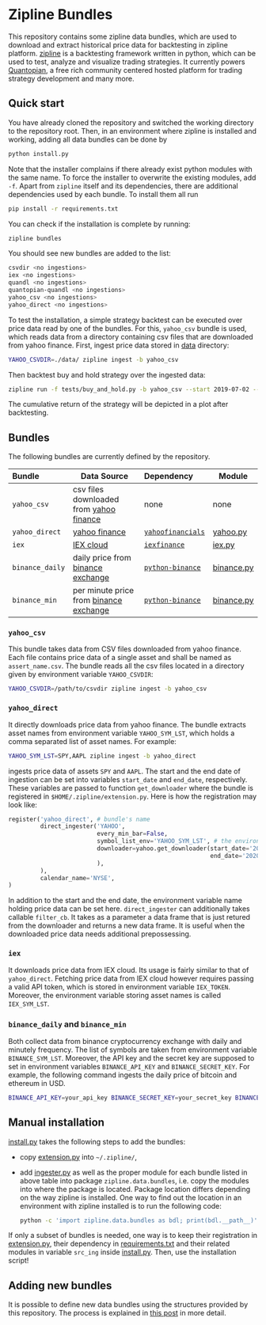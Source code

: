 Zipline Bundles
===============

This repository contains some zipline data bundles, which are used to
download and extract historical price data for backtesting in zipline
platform. [zipline](https://www.zipline.io/) is a backtesting
framework written in python, which can be used to test, analyze and
visualize trading strategies. It currently powers
[Quantopian](https://www.quantopian.com/), a free rich community
centered hosted platform for trading strategy development and many
more.

## Quick start

You have already cloned the repository and switched the working
directory to the repository root. Then, in an environment where
zipline is installed and working, adding all data bundles can be done
by

```sh
python install.py
```

Note that the installer complains if there already exist python
modules with the same name. To force the installer to overwrite the
existing modules, add `-f`. Apart from `zipline` itself and its
dependencies, there are additional dependencies used by each
bundle. To install them all run

```sh
pip install -r requirements.txt
```

You can check if the installation is complete by running:
```sh
zipline bundles
```

You should see new bundles are added to the list:

```bash
csvdir <no ingestions>
iex <no ingestions>
quandl <no ingestions>
quantopian-quandl <no ingestions>
yahoo_csv <no ingestions>
yahoo_direct <no ingestions>
```

To test the installation, a simple strategy backtest can be executed
over price data read by one of the bundles. For this, `yahoo_csv`
bundle is used, which reads data from a directory containing csv files
that are downloaded from yahoo finance. First, ingest price data
stored in [data](data) directory:

```bash
YAHOO_CSVDIR=./data/ zipline ingest -b yahoo_csv
```

Then backtest buy and hold strategy over the ingested data:

```bash
zipline run -f tests/buy_and_hold.py -b yahoo_csv --start 2019-07-02 --end 2020-07-02
```

The cumulative return of the strategy will be depicted in a plot after
backtesting.

## Bundles

The following bundles are currently defined by the repository.

| Bundle        | Data Source                                                    | Dependency | Module  |
| :-----        | ----------                                                     | :----------| ------- |
| `yahoo_csv`   | csv files downloaded from [yahoo finance](https://finance.yahoo.com) | none | none    |
| `yahoo_direct`| [yahoo finance](https://finance.yahoo.com) | [`yahoofinancials`](https://pypi.org/project/yahoofinancials/) | [yahoo.py](lib/yahoo.py) |
| `iex`       |  [IEX cloud](https://iexcloud.io) | [`iexfinance`](https://pypi.org/project/iexfinance/) | [iex.py](lib/iex.py) |
| `binance_daily` | daily price from [binance exchange](https://www.binance.com) | [`python-binance`](https://python-binance.readthedocs.io) | [binance.py](lib/binance.py) |
| `binance_min` | per minute price from [binance exchange](https://www.binance.com) | [`python-binance`](https://python-binance.readthedocs.io) | [binance.py](lib/binance.py) |

### `yahoo_csv`

This bundle takes data from CSV files downloaded from yahoo
finance. Each file contains price data of a single asset and shall be
named as `assert_name.csv`. The bundle reads all the csv files located
in a directory given by environment variable `YAHOO_CSVDIR`:

```bash
YAHOO_CSVDIR=/path/to/csvdir zipline ingest -b yahoo_csv
```
### `yahoo_direct`

It directly downloads price data from yahoo finance. The bundle
extracts asset names from environment variable `YAHOO_SYM_LST`, which
holds a comma separated list of asset names. For example:

```bash
YAHOO_SYM_LST=SPY,AAPL zipline ingest -b yahoo_direct
```

ingests price data of assets `SPY` and `AAPL`. The start and the end
date of ingestion can be set into variables `start_date` and
`end_date`, respectively. These variables are passed to function
`get_downloader` where the bundle is registered in
`$HOME/.zipline/extension.py`. Here is how the registration may look
like:

```python
register('yahoo_direct', # bundle's name
         direct_ingester('YAHOO',
                         every_min_bar=False,
                         symbol_list_env='YAHOO_SYM_LST', # the environment variable holding the comma separated list of assert names
                         downloader=yahoo.get_downloader(start_date='2010-01-01',
                                                         end_date='2020-01-01'
                         ),
         ),
         calendar_name='NYSE',
)
```

In addition to the start and the end date, the environment variable
name holding price data can be set here. `direct_ingester` can
additionally takes callable `filter_cb`. It takes as a parameter a
data frame that is just retured from the downloader and returns a new
data frame. It is useful when the downloaded price data needs
additional prepossessing.

### `iex`

It downloads price data from IEX cloud. Its usage is fairly similar to
that of `yahoo_direct`. Fetching price data from IEX cloud however
requires passing a valid API token, which is stored in environment
variable `IEX_TOKEN`. Moreover, the environment variable storing asset
names is called `IEX_SYM_LST`.

### `binance_daily` and `binance_min`

Both collect data from binance cryptocurrency exchange with daily and
minutely frequency. The list of symbols are taken from environment
variable `BINANCE_SYM_LST`. Moreover, the API key and the secret key
are supposed to set in environment variables `BINANCE_API_KEY` and
`BINANCE_SECRET_KEY`. For example, the following command ingests the
daily price of bitcoin and ethereum in USD.

```bash
BINANCE_API_KEY=your_api_key BINANCE_SECRET_KEY=your_secret_key BINANCE_SYM_LST=BTCUSDT,ETHUSDT zipline ingest -b binance_daily
```

## Manual installation
[install.py](install.py) takes the following steps to add the bundles:

* copy [extension.py](lib/extension.py) into `~/.zipline/`,

* add [ingester.py](lib/ingester.py) as well as the proper module for
  each bundle listed in above table into package
  `zipline.data.bundles`, i.e. copy the modules into where the package
  is located. Package location differs depending on the way zipline is
  installed. One way to find out the location in an environment with
  zipline installed is to run the following code:
  
  ```bash
  python -c 'import zipline.data.bundles as bdl; print(bdl.__path__)'
  ```

If only a subset of bundles is needed, one way is to keep their
registration in [extension.py](lib/extension.py), their dependency in
[requirements.txt](requirements.txt) and their related modules in
variable `src_ing` inside [install.py](install.py). Then, use the
installation script!

## Adding new bundles

It is possible to define new data bundles using the structures
provided by this repository. The process is explained in [this
post](https://hhatefi.github.io/posts/zipline_bundles/) in more
detail.